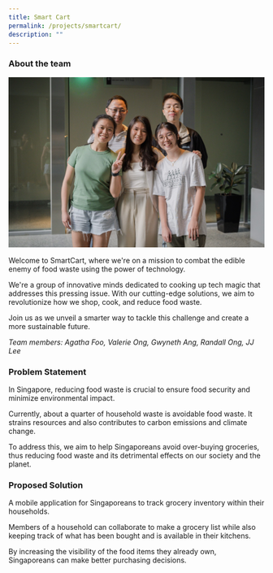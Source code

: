 ```yaml
---
title: Smart Cart
permalink: /projects/smartcart/
description: ""
---
```

### About the team
![](/images/smartcart.jpeg)

Welcome to SmartCart, where we're on a mission to combat the edible enemy of food waste using the power of technology. 

We're a group of innovative minds dedicated to cooking up tech magic that addresses this pressing issue. With our cutting-edge solutions, we aim to revolutionize how we shop, cook, and reduce food waste. 

Join us as we unveil a smarter way to tackle this challenge and create a more sustainable future.

*Team members: Agatha Foo, Valerie Ong, Gwyneth Ang, Randall Ong, JJ Lee*

### Problem Statement
In Singapore, reducing food waste is crucial to ensure food security and minimize environmental impact. 

Currently, about a quarter of household waste is avoidable food waste. It strains resources and also contributes to carbon emissions and climate change. 

To address this, we aim to help Singaporeans avoid over-buying groceries, thus reducing food waste and its detrimental effects on our society and the planet.

### Proposed Solution

A mobile application for Singaporeans to track grocery inventory within their households.

Members of a household can collaborate to make a grocery list while also keeping track of what has been bought and is available in their kitchens.

By increasing the visibility of the food items they already own, Singaporeans can make better purchasing decisions.